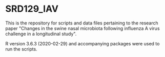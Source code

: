 # SRD129_IAV

This is the repository for scripts and data files pertaining to the research paper "Changes in the swine nasal microbiota following influenza A virus challenge in a longitudinal study".

R version 3.6.3 (2020-02-29) and accompanying packages were used to run the scripts.
